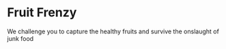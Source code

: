 <h1> Fruit Frenzy</h1>

  <p> We challenge you to capture the healthy fruits and survive the onslaught of junk food</p>
  
